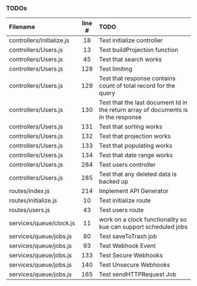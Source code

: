 ### TODOs
| Filename | line # | TODO
|:------|:------:|:------
| controllers/Initialize.js | 18 | Test initialize controller
| controllers/Users.js | 13 | Test buildProjection function
| controllers/Users.js | 45 | Test that search works
| controllers/Users.js | 128 | Test limiting
| controllers/Users.js | 129 | Test that response contains count of total record for the query
| controllers/Users.js | 130 | Test that the last document Id in the return array of documents is in the response
| controllers/Users.js | 131 | Test that sorting works
| controllers/Users.js | 132 | Test that projection works
| controllers/Users.js | 133 | Test that populating works
| controllers/Users.js | 134 | Test that date range works
| controllers/Users.js | 284 | Test users controller
| controllers/Users.js | 285 | Test that any deleted data is backed up
| routes/index.js | 214 | Implement API Generator
| routes/initialize.js | 10 | Test initialize route
| routes/users.js | 43 | Test users route
| services/queue/clock.js | 11 | work on a clock functionality so kue can support scheduled jobs
| services/queue/jobs.js | 80 | Test saveToTrash job
| services/queue/jobs.js | 93 | Test Webhook Event
| services/queue/jobs.js | 133 | Test Secure Webhooks
| services/queue/jobs.js | 140 | Test Unsecure Webhooks
| services/queue/jobs.js | 165 | Test sendHTTPRequest Job